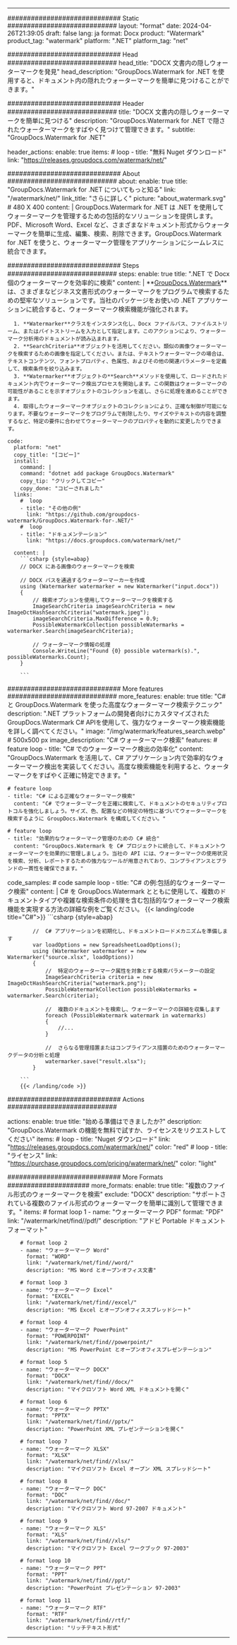 
---
############################# Static ############################
layout: "format"
date:  2024-04-26T21:39:05
draft: false
lang: ja
format: Docx
product: "Watermark"
product_tag: "watermark"
platform: ".NET"
platform_tag: "net"

############################# Head ############################
head_title: "DOCX 文書内の隠しウォーターマークを発見"
head_description: "GroupDocs.Watermark for .NET を使用すると、ドキュメント内の隠れたウォーターマークを簡単に見つけることができます。"

############################# Header ############################
title: "DOCX 文書内の隠しウォーターマークを簡単に見つける" 
description: "GroupDocs.Watermark for .NET で隠されたウォーターマークをすばやく見つけて管理できます。"
subtitle: "GroupDocs.Watermark for .NET" 

header_actions:
  enable: true
  items:
    #  loop
    - title: "無料 Nuget ダウンロード"
      link: "https://releases.groupdocs.com/watermark/net/"
      
############################# About ############################
about:
    enable: true
    title: "GroupDocs.Watermark for .NET についてもっと知る"
    link: "/watermark/net/"
    link_title: "さらに詳しく"
    picture: "about_watermark.svg" # 480 X 400
    content: |
       GroupDocs.Watermark for .NET は .NET を使用してウォーターマークを管理するための包括的なソリューションを提供します。PDF、Microsoft Word、Excel など、さまざまなドキュメント形式からウォーターマークを簡単に生成、編集、検索、削除できます。GroupDocs.Watermark for .NET を使うと、ウォーターマーク管理をアプリケーションにシームレスに統合できます。

############################# Steps ############################
steps:
    enable: true
    title: ".NET で Docx 個のウォーターマークを効率的に検索"
    content: |
      **[GroupDocs.Watermark](https://products.groupdocs.com/watermark/net/)**は、さまざまなビジネス文書形式のウォーターマークをプログラムで検索するための堅牢なソリューションです。当社のパッケージをお使いの .NET アプリケーションに統合すると、ウォーターマーク検索機能が強化されます。
      
      1. **Watermarker**クラスをインスタンス化し、Docx ファイルパス、ファイルストリーム、またはバイトストリームを入力として指定します。このアクションにより、ウォーターマーク分析用のドキュメントが読み込まれます。
      2. **SearchCriteria**オブジェクトを活用してください。類似の画像ウォーターマークを検索するための画像を指定してください。または、テキストウォーターマークの場合は、テキストコンテンツ、フォントプロパティ、色属性、およびその他の関連パラメーターを定義して、検索条件を絞り込みます。
      3. **Watermarker**オブジェクトの**Search**メソッドを使用して、ロードされたドキュメント内でウォーターマーク検出プロセスを開始します。この関数はウォーターマークの可能性があることを示すオブジェクトのコレクションを返し、さらに処理を進めることができます。
      4. 取得したウォーターマークオブジェクトのコレクションにより、正確な制御が可能になります。不要なウォーターマークをプログラムで削除したり、サイズやテキストの内容を調整するなど、特定の要件に合わせてウォーターマークのプロパティを動的に変更したりできます。
   
    code:
      platform: "net"
      copy_title: "[コピー]"
      install:
        command: |
        command: "dotnet add package GroupDocs.Watermark"
        copy_tip: "クリックしてコピー"
        copy_done: "コピーされました"
      links:
        #  loop
        - title: "その他の例"
          link: "https://github.com/groupdocs-watermark/GroupDocs.Watermark-for-.NET/"
        #  loop
        - title: "ドキュメンテーション"
          link: "https://docs.groupdocs.com/watermark/net/"
          
      content: |
        ```csharp {style=abap}
        // DOCX にある画像のウォーターマークを検索

        // DOCX パスを通過するウォーターマーカーを作成
        using (Watermarker watermarker = new Watermarker("input.docx"))
        {
            // 検索オプションを使用してウォーターマークを検索する
            ImageSearchCriteria imageSearchCriteria = new ImageDctHashSearchCriteria("watermark.jpeg");
            imageSearchCriteria.MaxDifference = 0.9;
            PossibleWatermarkCollection possibleWatermarks = watermarker.Search(imageSearchCriteria);

            // ウォーターマーク情報の処理
            Console.WriteLine("Found {0} possible watermark(s).", possibleWatermarks.Count);
        }
        
        ```  

############################# More features ############################
more_features:
  enable: true
  title: "C# と GroupDocs.Watermark を使った高度なウォーターマーク検索テクニック"
  description: ".NET プラットフォームの開発者向けにカスタマイズされた GroupDocs.Watermark C# APIを使用して、強力なウォーターマーク検索機能を詳しく調べてください。"
  image: "/img/watermark/features_search.webp" # 500x500 px
  image_description: "C# ウォーターマーク検索"
  features:
    # feature loop
    - title: "C# でのウォーターマーク検出の効率化"
      content: "GroupDocs.Watermark を活用して、C# アプリケーション内で効率的なウォーターマーク検出を実装してください。高度な検索機能を利用すると、ウォーターマークをすばやく正確に特定できます。"

    # feature loop
    - title: "C# による正確なウォーターマーク検索"
      content: "C# でウォーターマークを正確に検索して、ドキュメントのセキュリティプロトコルを強化しましょう。サイズ、色、配置などの特定の特性に基づいてウォーターマークを検索するように GroupDocs.Watermark を構成してください。"

    # feature loop
    - title: "効果的なウォーターマーク管理のための C# 統合"
      content: "GroupDocs.Watermark を C# プロジェクトに統合して、ドキュメントウォーターマークを効果的に管理しましょう。当社の API には、ウォーターマークの使用状況を検索、分析、レポートするための強力なツールが用意されており、コンプライアンスとブランドの一貫性を確保できます。"
      
  code_samples:
    # code sample loop
    - title: "C# の例:包括的なウォーターマーク検索"
      content: |
        C# を GroupDocs.Watermark とともに使用して、複数のドキュメントタイプや複雑な検索条件の処理を含む包括的なウォーターマーク検索機能を実現する方法の詳細な例をご覧ください。
        {{< landing/code title="C#">}}
        ```csharp {style=abap}
        
            //  C# アプリケーションを初期化し、ドキュメントロードメカニズムを準備します
            var loadOptions = new SpreadsheetLoadOptions();
            using (Watermarker watermarker = new Watermarker("source.xlsx", loadOptions))
            {
                //  特定のウォーターマーク属性を対象とする検索パラメーターの設定
                ImageSearchCriteria criteria = new ImageDctHashSearchCriteria("watermark.png");
                PossibleWatermarkCollection possibleWatermarks = watermarker.Search(criteria);

                //  複数のドキュメントを検索し、ウォーターマークの詳細を収集します
                foreach (PossibleWatermark watermark in watermarks)
                {
                    //...
                }

                //  さらなる管理措置またはコンプライアンス措置のためのウォーターマークデータの分析と処理
                watermarker.save("result.xlsx");
            }

        ```
        {{< /landing/code >}}


############################# Actions ############################

actions:
  enable: true
  title: "始める準備はできましたか?"
  description: "GroupDocs.Watermark の機能を無料で試すか、ライセンスをリクエストしてください"
  items:
    #  loop
    - title: "Nuget ダウンロード"
      link: "https://releases.groupdocs.com/watermark/net/"
      color: "red"
        #  loop
    - title: "ライセンス"
      link: "https://purchase.groupdocs.com/pricing/watermark/net/"
      color: "light"


############################# More Formats #####################
more_formats:
    enable: true
    title: "複数のファイル形式のウォーターマークを検索"
    exclude: "DOCX"
    description: "サポートされている複数のファイル形式のウォーターマークを簡単に識別して管理できます。"
    items: 
        # format loop 1
        - name: "ウォーターマーク PDF"
          format: "PDF"
          link: "/watermark/net/find//pdf/"
          description: "アドビ Portable ドキュメントフォーマット"

        # format loop 2
        - name: "ウォーターマーク Word"
          format: "WORD"
          link: "/watermark/net/find//word/"
          description: "MS Word とオープンオフィス文書"
          
        # format loop 3
        - name: "ウォーターマーク Excel"
          format: "EXCEL"
          link: "/watermark/net/find//excel/"
          description: "MS Excel とオープンオフィススプレッドシート"

        # format loop 4
        - name: "ウォーターマーク PowerPoint"
          format: "POWERPOINT"
          link: "/watermark/net/find//powerpoint/"
          description: "MS PowerPoint とオープンオフィスプレゼンテーション"

        # format loop 5
        - name: "ウォーターマーク DOCX"
          format: "DOCX"
          link: "/watermark/net/find//docx/"
          description: "マイクロソフト Word XML ドキュメントを開く"
          
        # format loop 6
        - name: "ウォーターマーク PPTX"
          format: "PPTX"
          link: "/watermark/net/find//pptx/"
          description: "PowerPoint XML プレゼンテーションを開く"
          
        # format loop 7
        - name: "ウォーターマーク XLSX"
          format: "XLSX"
          link: "/watermark/net/find//xlsx/"
          description: "マイクロソフト Excel オープン XML スプレッドシート"

        # format loop 8
        - name: "ウォーターマーク DOC"
          format: "DOC"
          link: "/watermark/net/find//doc/"
          description: "マイクロソフト Word 97-2007 ドキュメント"

        # format loop 9
        - name: "ウォーターマーク XLS"
          format: "XLS"
          link: "/watermark/net/find//xls/"
          description: "マイクロソフト Excel ワークブック 97-2003"

        # format loop 10
        - name: "ウォーターマーク PPT"
          format: "PPT"
          link: "/watermark/net/find//ppt/"
          description: "PowerPoint プレゼンテーション 97-2003"

        # format loop 11
        - name: "ウォーターマーク RTF"
          format: "RTF"
          link: "/watermark/net/find//rtf/"
          description: "リッチテキスト形式"

---
